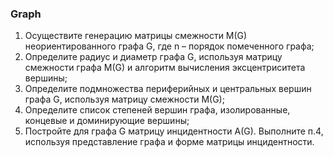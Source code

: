 ### Graph
1) Осуществите генерацию матрицы смежности M(G) неориентированного графа G, где n – порядок помеченного графа;
2) Определите радиус и диаметр графа G, используя матрицу смежности графа M(G) и алгоритм вычисления эксцентриситета вершины;
3) Определите подмножества периферийных и центральных вершин графа G, используя матрицу смежности M(G);
4) Определите список степеней вершин графа, изолированные, концевые и доминирующие вершины;
5) Постройте для графа G матрицу инцидентности A(G). Выполните п.4, используя представление графа и форме матрицы инцидентности.
